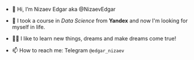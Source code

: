 - 👋 Hi, I’m Nizaev Edgar aka @NizaevEdgar
- 👀 I took a course in *Data Science* from **Yandex** and now I'm looking for myself in life.
- 👨‍💻 I like to learn new things, dreams and make dreams come true!

- 📫 How to reach me: Telegram `@edgar_nizaev`

<!---
NizaevEdgar/NizaevEdgar is a ✨ special ✨ repository because its `README.md` (this file) appears on your GitHub profile.
You can click the Preview link to take a look at your changes.
--->
